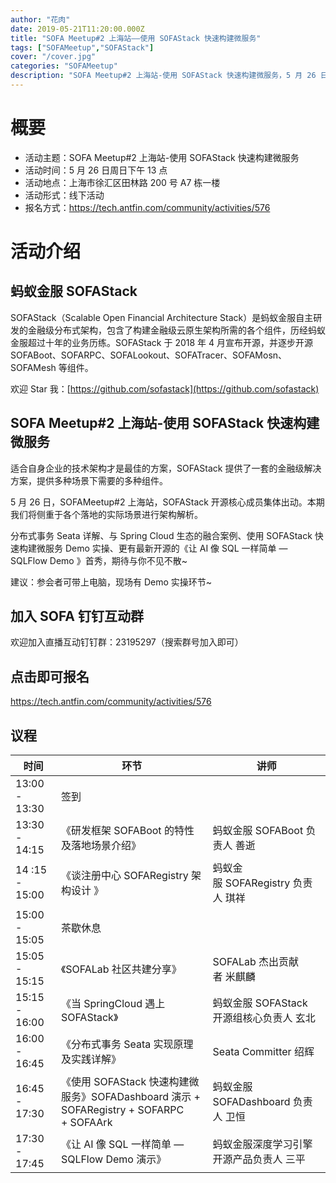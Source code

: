 ```yaml
---
author: "花肉"
date: 2019-05-21T11:20:00.000Z
title: "SOFA Meetup#2 上海站——使用 SOFAStack 快速构建微服务"
tags: ["SOFAMeetup","SOFAStack"]
cover: "/cover.jpg"
categories: "SOFAMeetup"
description: "SOFA Meetup#2 上海站-使用 SOFAStack 快速构建微服务，5 月 26 日周日下午 13 点，上海市徐汇区田林路200号A7栋一楼。"
---
```


# 概要

- 活动主题：SOFA Meetup#2 上海站-使用 SOFAStack 快速构建微服务
- 活动时间：5 月 26 日周日下午 13 点
- 活动地点：上海市徐汇区田林路 200 号 A7 栋一楼
- 活动形式：线下活动
- 报名方式：<https://tech.antfin.com/community/activities/576>

# 活动介绍

## 蚂蚁金服 SOFAStack

SOFAStack（Scalable Open Financial Architecture Stack）是蚂蚁金服自主研发的金融级分布式架构，包含了构建金融级云原生架构所需的各个组件，历经蚂蚁金服超过十年的业务历练。SOFAStack 于 2018 年 4 月宣布开源，并逐步开源 SOFABoot、SOFARPC、SOFALookout、SOFATracer、SOFAMosn、SOFAMesh 等组件。

欢迎 Star 我：[https://github.com/sofastack](https://github.com/sofastack)

## SOFA Meetup#2 上海站-使用 SOFAStack 快速构建微服务

适合自身企业的技术架构才是最佳的方案，SOFAStack 提供了一套的金融级解决方案，提供多种场景下需要的多种组件。

5 月 26 日，SOFAMeetup#2 上海站，SOFAStack 开源核心成员集体出动。本期我们将侧重于各个落地的实际场景进行架构解析。

分布式事务 Seata 详解、与 Spring Cloud 生态的融合案例、使用 SOFAStack 快速构建微服务 Demo 实操、更有最新开源的《让 AI 像 SQL 一样简单 — SQLFlow Demo 》首秀，期待与你不见不散~

建议：参会者可带上电脑，现场有 Demo 实操环节~

## 加入 SOFA 钉钉互动群

欢迎加入直播互动钉钉群：23195297（搜索群号加入即可）

## 点击即可报名

<https://tech.antfin.com/community/activities/576>

## 议程

| 时间           | 环节                                                         | 讲师                                     |
| -------------- | ------------------------------------------------------------ | ---------------------------------------- |
| 13:00 - 13:30  | 签到                                                         |                                          |
| 13:30 - 14:15  | 《研发框架 SOFABoot 的特性及落地场景介绍》                   | 蚂蚁金服 SOFABoot 负责人 善逝            |
| 14 :15 - 15:00 | 《谈注册中心 SOFARegistry 架构设计 》                        | 蚂蚁金服 SOFARegistry 负责人 琪祥        |
| 15:00 - 15:05  | 茶歇休息                                                     |                                          |
| 15:05 - 15:15  | 《SOFALab 社区共建分享》                                     | SOFALab 杰出贡献者 米麒麟                |
| 15:15 - 16:00  | 《当 SpringCloud 遇上 SOFAStack》                            | 蚂蚁金服 SOFAStack 开源组核心负责人 玄北 |
| 16:00 - 16:45  | 《分布式事务 Seata 实现原理及实践详解》                      | Seata Committer 绍辉                     |
| 16:45 - 17:30  | 《使用 SOFAStack 快速构建微服务》SOFADashboard 演示 + SOFARegistry + SOFARPC + SOFAArk | 蚂蚁金服 SOFADashboard 负责人 卫恒       |
| 17:30 - 17:45  | 《让 AI 像 SQL 一样简单 — SQLFlow Demo 演示》                | 蚂蚁金服深度学习引擎开源产品负责人 三平  |
